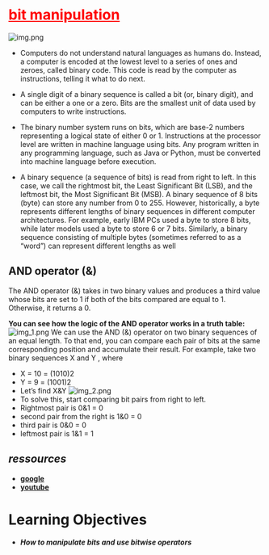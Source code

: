 # <span style="color:red"><ins>bit manipulation</ins></span>
![img.png](img.png)
 * Computers do not understand natural languages as humans do. Instead, a computer is encoded at the lowest level to a series of ones and zeroes, called binary code. This code is read by the computer as instructions, telling it what to do next.

 * A single digit of a binary sequence is called a bit (or, binary digit), and can be either a one or a zero. Bits are the smallest unit of data used by computers to write instructions.

 * The binary number system runs on bits, which are base-2 numbers representing a logical state of either 0 or 1. 
Instructions at the processor level are written in machine language using bits. Any program written in any programming language, 
such as Java or Python, must be converted into machine language before execution.
 * A binary sequence (a sequence of bits) is read from right to left. In this case, we call the rightmost bit, 
the Least Significant Bit (LSB), and the leftmost bit, the Most Significant Bit (MSB).
A binary sequence of 8 bits (byte) can store any number from 0 to 255. However, historically, 
a byte represents different lengths of binary sequences in different computer architectures. For example, 
early IBM PCs used a byte to store 8 bits, while later models used a byte to store 6 or 7 bits. 
Similarly, a binary sequence consisting of multiple bytes (sometimes referred to as a “word”) can represent different lengths as well
## AND operator (&)
The AND operator (&) takes in two binary values and produces a third value whose bits are set to 1 if both of the bits compared are equal to 1. Otherwise, it returns a 0.

 **You can see how the logic of the AND operator works in a truth table:**
 ![img_1.png](img_1.png)
 We can use the AND (&) operator on two binary sequences of an equal length. To that end, you can compare each pair of bits at the same corresponding position and accumulate their result.
 For example, take two binary sequences
 X and Y , where 
 * X = 10 = (1010)2
 * Y = 9 = (1001)2
 * 
   Let’s find X&Y
![img_2.png](img_2.png)
 * To solve this, start comparing bit pairs from right to left.
 * Rightmost pair is 0&1 = 0
 * second pair from the right is 1&0 = 0
 * third pair is 0&0 = 0
 * leftmost pair is 1&1 = 1
## **_ressources_**
   * **[google](https://www.educative.io/blog/bit-manipulation-algorithms)**
   * **[youtube](https://www.youtube.com/watch?v=jlQmeyce65Q)**
# Learning Objectives
* **_How to manipulate bits and use bitwise operators_**
   